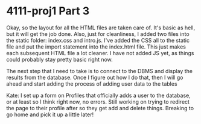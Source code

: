 # 4111-proj1 Part 3

Okay, so the layout for all the HTML files are taken care of. It's basic as 
hell, but it will get the job done. Also, just for cleanliness, I added two 
files into the static folder: index.css and intro.js. I've added the CSS all to
the static file and put the import statement into the index.html file. This 
just makes each subsequent HTML file a lot cleaner. I have not added JS yet, 
as things could probably stay pretty basic right now. 

The next step that I need to take is to connect to the DBMS and display the 
results from the database. Once I figure out how I do that, then I will 
go ahead and start adding the process of adding user data to the tables 


Kate: 
I set up a form on Profiles that officially adds a user to the database, or at least so I think right now, no errors. Still working on trying to redirect the page to their profile after so they get add and delete things. Breaking to go home and pick it up a little later! 

